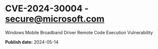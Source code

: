 # CVE-2024-30004 - secure@microsoft.com

Windows Mobile Broadband Driver Remote Code Execution Vulnerability

**Publish date:** 2024-05-14
